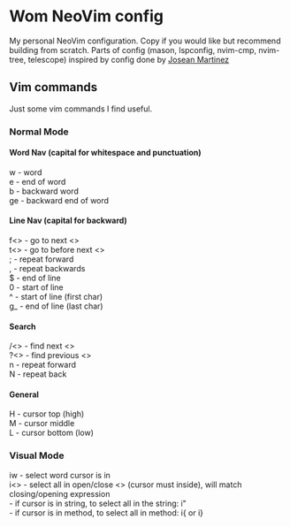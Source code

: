 # Wom NeoVim config
My personal NeoVim configuration. Copy if you would like but recommend building from scratch. Parts of config (mason, lspconfig, nvim-cmp, nvim-tree, telescope) inspired by config done by [Josean Martinez](https://www.youtube.com/@joseanmartinez)

## Vim commands
Just some vim commands I find useful.
### Normal Mode
#### Word Nav (capital for whitespace and punctuation)
w - word  
e - end of word  
b - backward word  
ge - backward end of word  

#### Line Nav (capital for backward)
f<> - go to next <>  
t<> - go to before next <>  
; - repeat forward  
, - repeat backwards  
$ - end of line  
0 - start of line  
^ - start of line (first char)  
g_ - end of line (last char)  

#### Search
/<> - find next <>  
?<> - find previous <>  
n - repeat forward  
N - repeat back  

#### General
H - cursor top (high)  
M - cursor middle  
L - cursor bottom (low)  

### Visual Mode
iw - select word cursor is in  
i<> - select all in open/close <> (cursor must inside), will match closing/opening expression  
    - if cursor is in string, to select all in the string: i"  
    - if cursor is in method, to select all in method: i{ or i}  
